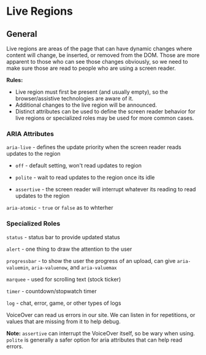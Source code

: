 # Live Regions

## General

Live regions are areas of the page that can have dynamic changes where content will change, be inserted, or removed from the DOM. Those are more apparent to those who can see those changes obviously, so we need to make sure those are read to people who are using a screen reader.

**Rules:**

- Live region must first be present (and usually empty), so the browser/assistive technologies are aware of it.
- Additional changes to the live region will be announced.
- Distinct attributes can be used to define the screen reader behavior for live regions or specialized roles may be used for more common cases.

### ARIA Attributes
`aria-live` - defines the update priority when the screen reader reads updates to the region

  - `off` - default setting, won't read updates to region

  - `polite` - wait to read updates to the region once its idle

  - `assertive` - the screen reader will interrupt whatever its reading to read updates to the region

`aria-atomic` - `true` or `false` as to whterher


### Specialized Roles
`status` - status bar to provide updated status

`alert` - one thing to draw the attention to the user

`progressbar` - to show the user the progress of an upload, can give `aria-valuemin`, `aria-valuenow`, and `aria-valuemax`

`marquee` - used for scrolling text (stock ticker)

`timer` - countdown/stopwatch timer

`log` - chat, error, game, or other types of logs


VoiceOver can read us errors in our site. We can listen in for repetitions, or values that are missing from it to help debug.

**Note:** `assertive` can interrupt the VoiceOver itself, so be wary when using. `polite` is generally a safer option for aria attributes that can help read errors.
